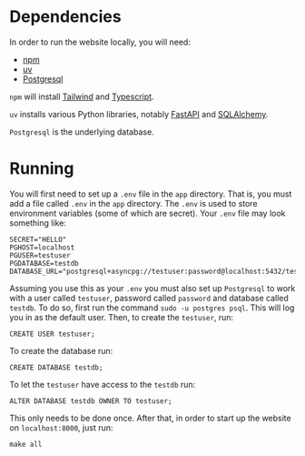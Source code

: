 Dependencies
============

In order to run the website locally, you will need:

- [npm](https://nodejs.org/en/download)
- [uv](https://docs.astral.sh/uv/getting-started/installation/)
- [Postgresql](https://www.postgresql.org/download/)

`npm` will install [Tailwind](https://tailwindcss.com/) and [Typescript](https://www.typescriptlang.org/).

`uv` installs various Python libraries, notably [FastAPI](https://fastapi.tiangolo.com/) and [SQLAlchemy](https://www.sqlalchemy.org/).

`Postgresql` is the underlying database.


Running
=======

You will first need to set up a `.env` file in the `app` directory. That is, you must add a file called `.env` in the `app` directory. The `.env` is used to store environment variables (some of which are secret). Your `.env` file may look something like:

```
SECRET="HELLO"
PGHOST=localhost
PGUSER=testuser
PGDATABASE=testdb
DATABASE_URL="postgresql+asyncpg://testuser:password@localhost:5432/testdb"
```

Assuming you use this as your `.env` you must also set up `Postgresql` to work with a user called `testuser`, password called `password` and database called `testdb`. To do so, first run the command `sudo -u postgres psql`. This will log you in as the default user. Then, to create the `testuser`, run:

```
CREATE USER testuser;
```

To create the database run:

```
CREATE DATABASE testdb;
```

To let the `testuser` have access to the `testdb` run:

```
ALTER DATABASE testdb OWNER TO testuser;
```

This only needs to be done once. After that, in order to start up the website on `localhost:8000`, just run:

```
make all
```
